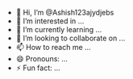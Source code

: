- 👋 Hi, I’m @Ashish123ajydjebs
- 👀 I’m interested in ...
- 🌱 I’m currently learning ...
- 💞️ I’m looking to collaborate on ...
- 📫 How to reach me ...
- 😄 Pronouns: ...
- ⚡ Fun fact: ...

<!---
Ashish123ajydjebs/Ashish123ajydjebs is a ✨ special ✨ repository because its `README.md` (this file) appears on your GitHub profile.
You can click the Preview link to take a look at your changes.
--->
